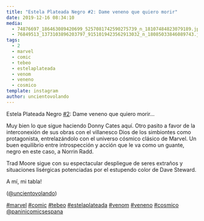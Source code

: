 ```yaml
---
title: "Estela Plateada Negro #2: Dame veneno que quiero morir"
date: 2019-12-16 08:34:10
media: 
  - 74876697_186463089420699_5257081742590275739_n_18107484823079189.jpg
  - 76849513_1373103896203797_9151019423562913032_n_18085033846089743.jpg
tags: 
  - 2
  - marvel
  - comic
  - tebeo
  - estelaplateada
  - venom
  - veneno
  - cosmico
template: instagram
author: uncientovolando
---
```


Estela Plateada Negro [#2](/tags/2): Dame veneno que quiero morir...

Muy bien lo que sigue haciendo Donny Cates aquí. Otro pasito a favor de la interconexión de sus obras con el villanesco Dios de los simbiontes como protagonista, entrelazándolo con el universo cósmico clásico de Marvel. Un buen equilibrio entre introspección y acción que le va como un guante, negro en este caso, a Norrin Radd.

Trad Moore sigue con su espectacular despliegue de seres extraños y situaciones lisérgicas potenciadas por el estupendo color de Dave Steward.

A mí, mi tabla!

([@uncientovolando](https://instagram.com/uncientovolando))

[#marvel](/tags/marvel) [#comic](/tags/comic) [#tebeo](/tags/tebeo) [#estelaplateada](/tags/estelaplateada) [#venom](/tags/venom) [#veneno](/tags/veneno) [#cosmico](/tags/cosmico) [@paninicomicsespana](https://instagram.com/paninicomicsespana)
